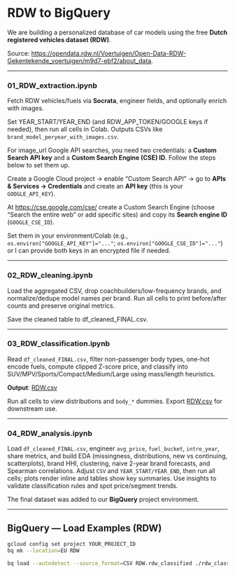 # RDW to BigQuery

We are building a personalized database of car models using the free **Dutch registered vehicles dataset (RDW)**. 

Source: https://opendata.rdw.nl/Voertuigen/Open-Data-RDW-Gekentekende_voertuigen/m9d7-ebf2/about_data.

---

### 01_RDW_extraction.ipynb
Fetch RDW vehicles/fuels via **Socrata**, engineer fields, and optionally enrich with images. 

Set YEAR_START/YEAR_END (and RDW_APP_TOKEN/GOOGLE keys if needed), then run all cells in Colab. Outputs CSVs like `brand_model_peryear_with_images.csv`.

For image_url Google API searches, you need two credentials: a **Custom Search API key** and a **Custom Search Engine (CSE) ID**. Follow the steps below to set them up.

Create a Google Cloud project → enable “Custom Search API” → go to **APIs & Services → Credentials** and create an **API key** (this is your `GOOGLE_API_KEY`). 

At https://cse.google.com/cse/ create a Custom Search Engine (choose “Search the entire web” or add specific sites) and copy its **Search engine ID** (`GOOGLE_CSE_ID`).  

Set them in your environment/Colab (e.g., `os.environ["GOOGLE_API_KEY"]="..."`; `os.environ["GOOGLE_CSE_ID"]="..."`) or I can provide both keys in an encrypted file if needed.

---
                                                                                                                   
### 02_RDW_cleaning.ipynb
Load the aggregated CSV, drop coachbuilders/low-frequency brands, and normalize/dedupe model names per brand. Run all cells to print before/after counts and preserve original metrics. 

Save the cleaned table to df_cleaned_FINAL.csv.

---

### 03_RDW_classification.ipynb
Read `df_cleaned_FINAL.csv`, filter non-passenger body types, one-hot encode fuels, compute clipped Z-score price, and classify into SUV/MPV/Sports/Compact/Medium/Large using mass/length heuristics. 

**Output**: [RDW.csv](https://github.com/sof1a03/DSS_groupproject/blob/main/Data/Final/RDW.csv)

Run all cells to view distributions and `body_*` dummies. Export [RDW.csv](https://github.com/sof1a03/DSS_groupproject/blob/main/Data/Final/RDW.csv) for downstream use.

---

### 04_RDW_analysis.ipynb
Load `df_cleaned_FINAL.csv`, engineer `avg_price`, `fuel_bucket`, `intro_year`, share metrics, and build EDA (missingness, distributions, new vs continuing, scatterplots), brand HHI, clustering, naive 2-year brand forecasts, and Spearman correlations. Adjust `CSV` and `YEAR_START/YEAR_END`, then run all cells; plots render inline and tables show key summaries. Use insights to validate classification rules and spot price/segment trends.

The final dataset was added to our **BigQuery** project environment.

---

## BigQuery — Load Examples (RDW)

```bash
gcloud config set project YOUR_PROJECT_ID
bq mk --location=EU RDW

bq load --autodetect --source_format=CSV RDW.rdw_classified ./rdw_classified.csv


